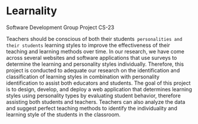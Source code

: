 # Learnality
Software Development Group Project CS-23

Teachers should be conscious of both their students` personalities and their students` learning styles to improve the effectiveness of their teaching and learning methods over time.  In our research, we have come across several websites and software applications that use surveys to determine the learning and personality styles individually.  Therefore, this project is conducted to adequate our research on the identification and classification of learning styles in combination with personality identification to assist both educators and students. The goal of this project is to design, develop, and deploy a web application that determines learning styles using personality types by evaluating student behavior, therefore assisting both students and teachers. Teachers can also analyze the data and suggest perfect teaching methods to identify the individuality and learning style of the students in the classroom.
